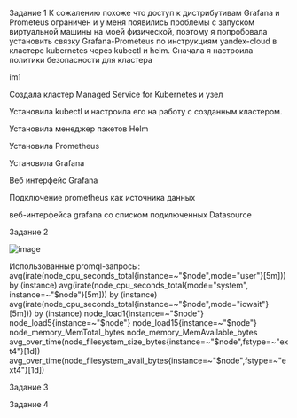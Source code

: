Задание 1
К сожалению похоже что доступ к дистрибутивам Grafana и Prometeus ограничен и у меня появились проблемы с запуском виртуальной машины на моей физической, поэтому я попробовала установить связку Grafana-Prometeus по инструкциям yandex-cloud в кластере kubernetes через kubectl и helm.
Сначала я настроила политики безопасности для кластера

im1

Создала кластер Managed Service for Kubernetes и узел

Установила kubectl и настроила его на работу с созданным кластером.

Установила менеджер пакетов Helm

Установила Prometheus

Установила Grafana

Веб интерфейс Grafana

Подключение prometheus как источника данных

веб-интерфейса grafana со списком подключенных Datasource

Задание 2

![image](https://github.com/user-attachments/assets/4a64f598-702c-4a49-92dd-9b1d8da77ea4)

Использованные promql-запросы:
avg(irate(node_cpu_seconds_total{instance=~"$node",mode="user"}[5m])) by (instance)
avg(irate(node_cpu_seconds_total{mode="system", instance=~"$node"}[5m])) by (instance)
avg(irate(node_cpu_seconds_total{instance=~"$node",mode="iowait"}[5m])) by (instance)
node_load1{instance=~"$node"}
node_load5{instance=~"$node"}
node_load15{instance=~"$node"}
node_memory_MemTotal_bytes
node_memory_MemAvailable_bytes
avg_over_time(node_filesystem_size_bytes{instance=~"$node",fstype=~"ext4"}[1d])
avg_over_time(node_filesystem_avail_bytes{instance=~"$node",fstype=~"ext4"}[1d])

Задание 3


Задание 4


